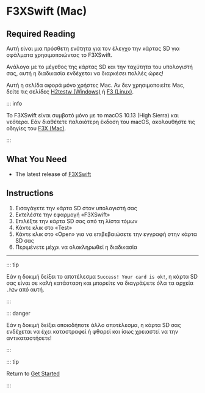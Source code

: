 # F3XSwift (Mac)

## Required Reading

Αυτή είναι μια πρόσθετη ενότητα για τον έλεγχο την κάρτας SD για σφάλματα χρησιμοποιώντας το F3XSwift.

Ανάλογα με το μέγεθος της κάρτας SD και την ταχύτητα του υπολογιστή σας, αυτή η διαδικασία ενδέχεται να διαρκέσει πολλές ώρες!

Αυτή η σελίδα αφορά μόνο χρήστες Mac. Αν δεν χρησιμοποιείτε Mac, δείτε τις σελίδες [H2testw (Windows)](h2testw-\(windows\)) ή [F3 (Linux)](f3-\(linux\)).

::: info

Το F3XSwift είναι συμβατό μόνο με το macOS 10.13 (High Sierra) και νεότερα. Εάν διαθέτετε παλαιότερη έκδοση του macOS, ακολουθήστε τις οδηγίες του [F3X (Mac)](f3x-\(mac\)).

:::

## What You Need

- The latest release of [F3XSwift](https://github.com/vrunkel/F3XSwift/releases/latest)

## Instructions

1. Εισαγάγετε την κάρτα SD στον υπολογιστή σας
2. Εκτελέστε την εφαρμογή «F3XSwift»
3. Επιλέξτε την κάρτα SD σας από τη λίστα τόμων
4. Κάντε κλικ στο «Test»
5. Κάντε κλικ στο «Open» για να επιβεβαιώσετε την εγγραφή στην κάρτα SD σας
6. Περιμένετε μέχρι να ολοκληρωθεί η διαδικασία

___

::: tip

Εάν η δοκιμή δείξει το αποτέλεσμα `Success! Your card is ok!`, η κάρτα SD σας είναι σε καλή κατάσταση και μπορείτε να διαγράψετε όλα τα αρχεία `.h2w` από αυτή.

:::

::: danger

Εάν η δοκιμή δείξει οποιοδήποτε άλλο αποτέλεσμα, η κάρτα SD σας ενδέχεται να έχει καταστραφεί ή φθαρεί και ίσως χρειαστεί να την αντικαταστήσετε!

:::

::: tip

Return to [Get Started](get-started)

:::
